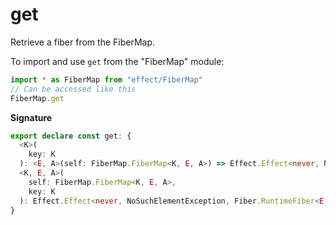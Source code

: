 # get

Retrieve a fiber from the FiberMap.

To import and use `get` from the "FiberMap" module:

```ts
import * as FiberMap from "effect/FiberMap"
// Can be accessed like this
FiberMap.get
```

**Signature**

```ts
export declare const get: {
  <K>(
    key: K
  ): <E, A>(self: FiberMap.FiberMap<K, E, A>) => Effect.Effect<never, NoSuchElementException, Fiber.RuntimeFiber<E, A>>
  <K, E, A>(
    self: FiberMap.FiberMap<K, E, A>,
    key: K
  ): Effect.Effect<never, NoSuchElementException, Fiber.RuntimeFiber<E, A>>
}
```

